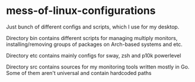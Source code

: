 # mess-of-linux-configurations

Just bunch of different configs and scripts, which I use for my desktop. 

Directory bin contains different scripts for managing multiply monitors, installing/removing groups of packages on Arch-based systems and etc.

Directory etc contains mainly configs for sway, zsh and p10k powerlevel

Directory src contains sources for my monitoring tools written mostly in Go. Some of them aren't universal and contain hardcoded paths
